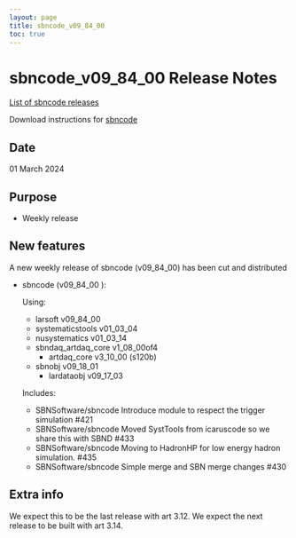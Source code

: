```yaml
---
layout: page
title: sbncode_v09_84_00
toc: true
---
```


sbncode_v09_84_00 Release Notes
=======================================================================================

[List of sbncode releases](https://sbnsoftware.github.io/AnalysisInfrastructure/ReleaseManagement/Releases/List_of_SBN_code_releases)

Download instructions for [sbncode]()

Date
---------------------------------------------------
01 March 2024

Purpose
---------------------------------------------------
* Weekly release

New features
---------------------------------------------------
A new weekly release of sbncode (v09_84_00) has been cut and distributed

* sbncode (v09_84_00 ):
  
  Using:
  * larsoft           v09_84_00
  * systematicstools  v01_03_04
  * nusystematics     v01_03_14
  * sbndaq_artdaq_core v1_08_00of4
      * artdaq_core v3_10_00 (s120b)
  * sbnobj            v09_18_01
      * lardataobj v09_17_03


  Includes:
  * SBNSoftware/sbncode Introduce module to respect the trigger simulation #421
  * SBNSoftware/sbncode Moved SystTools from icaruscode so we share this with SBND #433
  * SBNSoftware/sbncode Moving to HadronHP for low energy hadron simulation. #435
  * SBNSoftware/sbncode Simple merge and SBN merge changes #430
  
Extra info
---------------------------------------------------
We expect this to be the last release with art 3.12. We expect the next release to be built with art 3.14.
